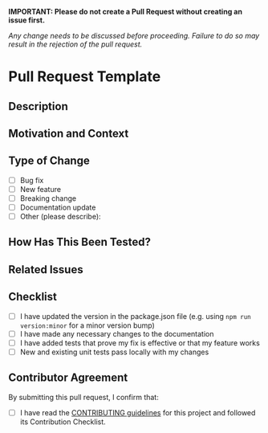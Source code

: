 **IMPORTANT: Please do not create a Pull Request without creating an issue first.**

_Any change needs to be discussed before proceeding. Failure to do so may result in the rejection of
the pull request._

# Pull Request Template

<!-- Thank you for your contribution! Please fill out the following template to help us review your pull
request! -->

## Description

<!-- Please include a summary of the change. -->

## Motivation and Context

<!-- Why is this change required? What problem does it solve? -->

## Type of Change

- [ ] Bug fix
- [ ] New feature
- [ ] Breaking change
- [ ] Documentation update
- [ ] Other (please describe):

## How Has This Been Tested?

<!-- Please describe the tests that you performed to verify your changes. -->

## Related Issues

<!-- List any related issues, pull requests, or discussions. -->

## Checklist

- [ ] I have updated the version in the package.json file (e.g. using `npm run version:minor` for a
      minor version bump)
- [ ] I have made any necessary changes to the documentation
- [ ] I have added tests that prove my fix is effective or that my feature works
- [ ] New and existing unit tests pass locally with my changes

## Contributor Agreement

By submitting this pull request, I confirm that:

- [ ] I have read the [CONTRIBUTING guidelines](../../CONTRIBUTING.md) for this project and followed
      its Contribution Checklist.

